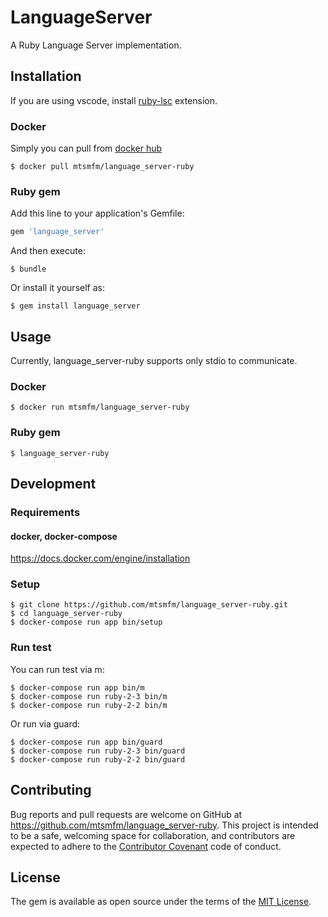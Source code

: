 # LanguageServer

A Ruby Language Server implementation.

## Installation

If you are using vscode, install [ruby-lsc](https://marketplace.visualstudio.com/items?itemName=mtsmfm.ruby-lsc) extension.

### Docker

Simply you can pull from [docker hub](https://hub.docker.com/r/mtsmfm/language_server-ruby/)

    $ docker pull mtsmfm/language_server-ruby

### Ruby gem

Add this line to your application's Gemfile:

```ruby
gem 'language_server'
```

And then execute:

    $ bundle

Or install it yourself as:

    $ gem install language_server

## Usage

Currently, language_server-ruby supports only stdio to communicate.

### Docker

    $ docker run mtsmfm/language_server-ruby

### Ruby gem

    $ language_server-ruby

## Development

### Requirements

#### docker, docker-compose

https://docs.docker.com/engine/installation

### Setup

    $ git clone https://github.com/mtsmfm/language_server-ruby.git
    $ cd language_server-ruby
    $ docker-compose run app bin/setup

### Run test

You can run test via m:

    $ docker-compose run app bin/m
    $ docker-compose run ruby-2-3 bin/m
    $ docker-compose run ruby-2-2 bin/m

Or run via guard:

    $ docker-compose run app bin/guard
    $ docker-compose run ruby-2-3 bin/guard
    $ docker-compose run ruby-2-2 bin/guard

## Contributing

Bug reports and pull requests are welcome on GitHub at https://github.com/mtsmfm/language_server-ruby. This project is intended to be a safe, welcoming space for collaboration, and contributors are expected to adhere to the [Contributor Covenant](http://contributor-covenant.org) code of conduct.


## License

The gem is available as open source under the terms of the [MIT License](http://opensource.org/licenses/MIT).


